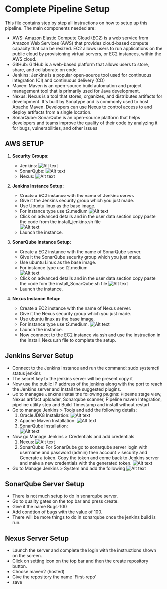 # Complete Pipeline Setup
This file contains step by step all instructions on how to setup up this pipeline. The main components needed are: 

- AWS: Amazon Elastic Compute Cloud (EC2) is a web service from Amazon Web Services (AWS) that provides cloud-based compute capacity that can be resized. EC2 allows users to run applications on the public cloud by provisioning virtual servers, or EC2 instances, within the AWS cloud. 
- GitHub: GitHub is a web-based platform that allows users to store, share, and collaborate on code
- Jenkins: Jenkins is a popular open-source tool used for continuous integration (CI) and continuous delivery (CD)  
- Maven: Maven is an open-source build automation and project management tool that is primarily used for Java development.
- Nexus: Nexus is a tool that stores, organizes, and distributes artifacts for development. It's built by Sonatype and is commonly used to host Apache Maven. Developers can use Nexus to control access to and deploy artifacts from a single location.
- SonarQube: SonarQube is an open-source platform that helps developers and teams improve the quality of their code by analyzing it for bugs, vulnerabilities, and other issues

## AWS SETUP
1. **Security Groups:**
    - Jenkins: 
        ![Alt text](<q2.png>)
    - SonarQube:
        ![Alt text](<q3.png>) 
    - Nexus: 
        ![Alt text](<q4.png>)

2. **Jenkins Instance Setup:** 
    - Create a EC2 instance with the name of Jenkins server.
    - Give it the Jenkins security group which you just made.
    - Use Ubuntu linux as the base image.
    - For instance type use t2.medium 
    ![Alt text](<image (5).png>)
    - Click on advanced details and in the user data section copy paste the code from the install_jenkins.sh file  
    ![Alt text](<image (6).png>)
    - Launch the instance. 

3. **SonarQube Instance Setup:**
    - Create a EC2 instance with the name of SonarQube server. 
    - Give it the SonarQube security group which you just made. 
    - Use ubuntu Linux as the base image.
    - For instance type use t2.medium  
    ![Alt text](<image (7).png>)
    - Click on advanced details and in the user data section copy paste the code fom the install_SonarQube.sh file
    ![Alt text](<image (8).png>)
    - Launch the instance. 

4. **Nexus Instance Setup:**
     - Create a EC2 instance with the name of Nexus server. 
     - Give it the Nexus security group which you just made. 
     - Use ubuntu linux as the base image. 
     - For instance type use t2.medium. 
     ![Alt text](<image (9).png>)
     - Launch the instance. 
     - Now connnect to the EC2 instance via ssh and use the instruction in the install_Nexus.sh file to complete the setup. 

## Jenkins Server Setup    
- Connect to the Jenkins Instance and run the command: sudo systemctl status jenkins
- The secret key to the jenkins server will be present copy it 
- Now use the public IP address of the jenkins along with the port to reach the Jenkins server and Install the suggested plugins. 
- Go to managae Jenkins install the following plugins: Pipeline stage view, Nexus artifact uploader, Sonarqube scanner, Pipeline maven Integration, pipeline utility step and Build Timestamp and install without restart
- Go to manage Jenkins > Tools and add the following details: 
    1. OracleJDK8 Installation:
        ![Alt text](<image (10).png>)
    2. Apache Maven Installation: 
        ![Alt text](<image (11).png>)
    3. SonarQube Installation:    
        ![Alt text](<image (12).png>)
- Now go Manage Jenkins > Credentials and add credentials
    1. Nexus:
    ![Alt text](<image (13).png>)
    2. SonarQube: For SonarQube go to sonarqube server login with username and password (admin) then account > security and Generate a token. Copy the token and come back to Jenkins server and make a new credentials with the generated token. 
    ![Alt text](<image (14).png>)
- Go to Manage Jenkins > System and add the following 
    ![Alt text](<image (17).png>)

## SonarQube Server Setup 
 - There is not much setup to do in sonarqube server. 
 - Go to quality gates on the top bar and press create. 
 - Give it the name Bugs-100 
 - Add condtion of bugs with the value of 100. 
 - There will be more things to do in sonarqube once the jenkins build is run. 

## Nexus Server Setup 
 - Launch the server and complete the login with the instructions shown on the screen. 
 - Click on setting icon on the top bar and then the create repository button. 
 - Choose maven2 (hosted)
 - Give the repository the name 'First-repo'
 - save 
